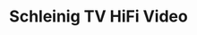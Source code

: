 ---
title: "Schleinig TV HiFi Video"
url: /philippsthal/schleinig-tv-hifi-video/
shop: Elektronik
---